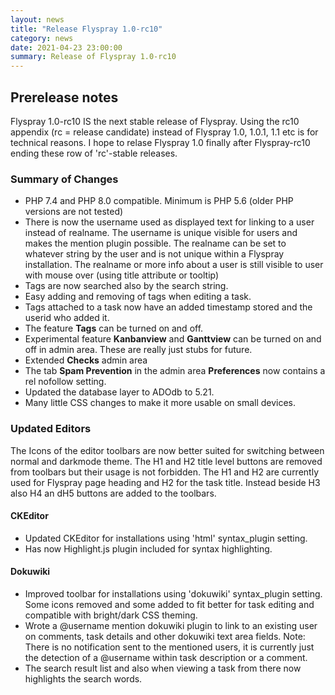 ```yaml
---
layout: news
title: "Release Flyspray 1.0-rc10"
category: news
date: 2021-04-23 23:00:00
summary: Release of Flyspray 1.0-rc10
---
```


## Prerelease notes

Flyspray 1.0-rc10 IS the next stable release of Flyspray.
Using the rc10 appendix (rc = release candidate) instead of Flyspray 1.0, 1.0.1, 1.1 etc is for technical reasons.
I hope to relase Flyspray 1.0 finally after Flyspray-rc10 ending these row of 'rc'-stable releases.

### Summary of Changes

* PHP 7.4 and PHP 8.0 compatible. Minimum is PHP 5.6 (older PHP versions are not tested)
* There is now the username used as displayed text for linking to a user instead of realname.
The username is unique visible for users and makes the mention plugin possible.
The realname can be set to whatever string by the user and is not unique within a Flyspray installation.
The realname or more info about a user is still visible to user with mouse over (using title attribute or tooltip)
* Tags are now searched also by the search string.
* Easy adding and removing of tags when editing a task.
* Tags attached to a task now have an added timestamp stored and the userid who added it.
* The feature **Tags** can be turned on and off.
* Experimental feature **Kanbanview** and **Ganttview** can be turned on and off in admin area. These are really just stubs for future.
* Extended **Checks** admin area
* The tab **Spam Prevention** in the admin area **Preferences** now contains a rel nofollow setting.
* Updated the database layer to ADOdb to 5.21.
* Many little CSS changes to make it more usable on small devices.

### Updated Editors

The Icons of the editor toolbars are now better suited for switching between normal and darkmode theme.
The H1 and H2 title level buttons are removed from toolbars but their usage is not forbidden.
The H1 and H2 are currently used for Flyspray page heading and H2 for the task title. Instead beside H3 also H4 an dH5 buttons are added to the toolbars.

#### CKEditor

* Updated CKEditor for installations using 'html' syntax_plugin setting.
* Has now Highlight.js plugin included for syntax highlighting.

#### Dokuwiki

* Improved toolbar for installations using 'dokuwiki' syntax_plugin setting. Some icons removed and some added to fit better for task editing and compatible with bright/dark CSS theming.
* Wrote a @username mention dokuwiki plugin to link to an existing user on comments, task details and other dokuwiki text area fields. Note: There is no notification
 sent to the mentioned users, it is currently just the detection of a @username within task description or a comment.
* The search result list and also when viewing a task from there now highlights the search words.

